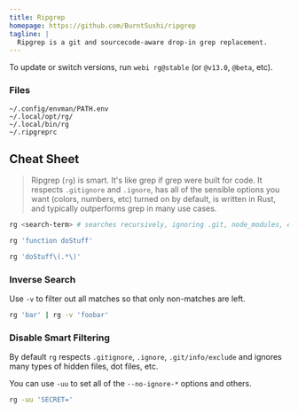 ```yaml
---
title: Ripgrep
homepage: https://github.com/BurntSushi/ripgrep
tagline: |
  Ripgrep is a git and sourcecode-aware drop-in grep replacement.
---
```


To update or switch versions, run `webi rg@stable` (or `@v13.0`, `@beta`, etc).

### Files

```text
~/.config/envman/PATH.env
~/.local/opt/rg/
~/.local/bin/rg
~/.ripgreprc
```

## Cheat Sheet

> Ripgrep (`rg`) is smart. It's like grep if grep were built for code. It
> respects `.gitignore` and `.ignore`, has all of the sensible options you want
> (colors, numbers, etc) turned on by default, is written in Rust, and typically
> outperforms grep in many use cases.

```sh
rg <search-term> # searches recursively, ignoring .git, node_modules, etc
```

```sh
rg 'function doStuff'
```

```sh
rg 'doStuff\(.*\)'
```

### Inverse Search

Use `-v` to filter out all matches so that only non-matches are left.

```sh
rg 'bar' | rg -v 'foobar'
```

### Disable Smart Filtering

By default `rg` respects `.gitignore`, `.ignore`, `.git/info/exclude` and
ignores many types of hidden files, dot files, etc.

You can use `-uu` to set all of the `--no-ignore-*` options and others.

```sh
rg -uu 'SECRET='
```

